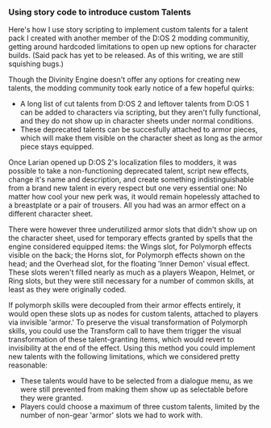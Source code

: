 

### Using story code to introduce custom Talents

Here's how I use story scripting to implement custom talents for a talent pack I created with another member of the D:OS 2 modding communitiy, getting around hardcoded limitations to open up new options for character builds. (Said pack has yet to be released. As of this writing, we are still squishing bugs.)

Though the Divinity Engine doesn't offer any options for creating new talents, the modding community took early notice of a few hopeful quirks:

 * A long list of cut talents from D:OS 2 and leftover talents from D:OS 1 can be added to characters via scripting, but they aren't fully functional, and they do not show up in character sheets under normal conditions.
 * These deprecated talents can be succesfully attached to armor pieces, which will make them visible on the character sheet as long as the armor piece stays equipped.

Once Larian opened up D:OS 2's localization files to modders, it was possible to take a non-functioning deprecated talent, script new effects, change it's name and description, and create something indistinguishable from a brand new talent in every respect but one very essential one: No matter how cool your new perk was, it would remain hopelessly attached to a breastplate or a pair of trousers. All you had was an armor effect on a different character sheet.

There were however three underutilized armor slots that didn't show up on the character sheet, used for temporary effects granted by spells that the engine considered equipped items: the Wings slot, for Polymorph effects visible on the back; the Horns slot, for Polymorph effects shown on the head; and the Overhead slot, for the floating 'Inner Demon' visual effect. These slots weren't filled nearly as much as a players Weapon, Helmet, or Ring slots, but they were still necessary for a number of common skills, at least as they were originally coded.

If polymorph skills were decoupled from their armor effects entirely, it would open these slots up as nodes for custom talents, attached to players via invisible 'armor.' To preserve the visual transformation of Polymorph skills, you could use the Transform call to have them trigger the visual transformation of these talent-granting items, which would revert to invisibility at the end of the effect. Using this method you could implement new talents with the following limitations, which we considered pretty reasonable:

 * These talents would have to be selected from a dialogue menu, as we were still prevented from making them show up as selectable before they were granted.
 * Players could choose a maximum of three custom talents, limited by the number of non-gear 'armor' slots we had to work with.
